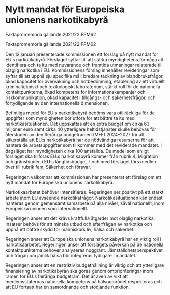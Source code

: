 # Nytt mandat för Europeiska unionens narkotikabyrå

Faktapromemoria gällande 2021/22:FPM62

Faktapromemoria gällande 2021/22:FPM62

Den 12 januari presenterade kommissionen ett förslag på nytt mandat för EU:s narkotikabyrå. Förslaget syftar till att stärka myndighetens förmåga att identifiera och ta itu med nuvarande och framtida utmaningar relaterade till olaglig narkotika i EU. Kommissionens förslag innehåller revideringar som syftar till att uppnå sju specifika mål: bredare täckning av blandbruksfrågor, ökad kapacitet för övervakning och hotbedömning, etablering av ett virtuellt kriminaltekniskt och toxikologiskt laboratorium, stärkt roll för de nationella kontaktpunkterna, ökad kompetens för informationskampanjer och riskkommunikation, ökad kapacitet i tillgångs- och säkerhetsfrågor, och förtydligande av den internationella dimensionen.

Befintliga medel för EU:s narkotikabyrå bedöms vara otillräckliga för de uppgifter som myndigheten bör utföra för att bättre ta itu med narkotikasituationen. Det uppskattas att en extra budget om cirka 63 miljoner euro samt cirka 40 ytterligare heltidstjänster skulle behövas för återstoden av den fleråriga budgetramen (MFF) 2024–2027 för att säkerställa att EU:s narkotikabyrå har de nödvändiga resurserna för att hantera de arbetsuppgifter som tillkommer med det reviderade mandatet. I dagsläget har myndigheten cirka 100 anställda. De medel som enligt förslaget ska tillföras EU:s narkotikabyrå kommer från rubrik 4, Migration och gränshinder, i EU:s långtidsbudget. I och med förslaget förs medlen över till rubrik fem, Säkerhet och försvar.

Regeringen välkomnar att kommissionen har presenterat ett förslag om ett nytt mandat för Europeiska unionens narkotikabyrå.

Narkotikaarbetet behöver intensifieras. Regeringen ser positivt på ett stärkt arbete inom EU avseende narkotikafrågor. Narkotikasituationen kan endast hanteras genom gemensamt samarbete på alla nivåer, såväl nationellt, inom Europeiska unionen som internationellt.

Regeringen anser att det krävs kraftfulla åtgärder mot olaglig narkotika. Insatser behövs för att minska utbud och efterfrågan av narkotika och uppnå ett bättre skydd för människors liv, hälsa och säkerhet.

Regeringen anser att Europeiska unionens narkotikabyrå har en viktig roll i narkotikaarbetet. Regeringen anser att förslagets påverkan på de nationella kontaktpunkterna behöver analyseras noggrant.
Jämställdhetsperspektivet och frågan om jämlik hälsa bör integreras tydligare i mandatet.

Regeringen anser att en restriktiv budgethållning är viktig och att ytterligare finansiering av narkotikabyrån ska göras genom omprioriteringar inom ramen för EU:s fleråriga budgetram. Det är även av vikt att medlemsstaternas nationella kompetens på hälsoområdet respekteras och att EU fortsatt har en samordnande och stödjande funktion.
